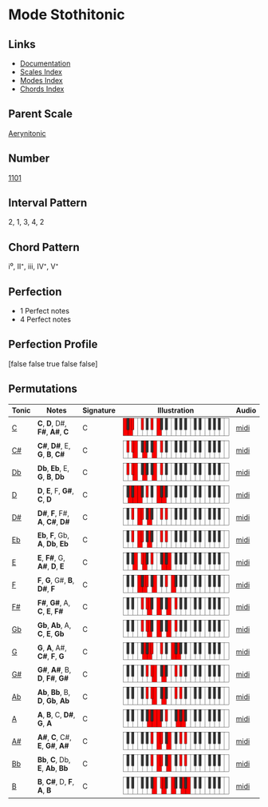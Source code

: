 # Mode Stothitonic

## Links

- [Documentation](index.md)
- [Scales Index](Scales.md)
- [Modes Index](Modes.md)
- [Chords Index](Chords.md)

## Parent Scale

[Aerynitonic](ScaleAerynitonic.md)

## Number

[1101](https://ianring.com/musictheory/scales/1101)

## Interval Pattern

2, 1, 3, 4, 2

## Chord Pattern

i⁰, II⁺, iii, IV⁺, V⁺

## Perfection

- 1 Perfect notes
- 4 Perfect notes

## Perfection Profile

[false false true false false]

## Permutations

| Tonic | Notes | Signature | Illustration | Audio |
|-------|-------|-----------|--------------|-------|
| [C](ModeCNaturalStothitonic.md) | **C**, **D**, D#, **F#**, **A#**, **C** | C | ![CNaturalStothitonic](ModeCNaturalStothitonic.png) | [midi](https://github.com/edipermadi/music/blob/main/docs/ModeCNaturalStothitonic.mid?raw=true) |
| [C#](ModeCSharpStothitonic.md) | **C#**, **D#**, E, **G**, **B**, **C#** | C | ![CSharpStothitonic](ModeCSharpStothitonic.png) | [midi](https://github.com/edipermadi/music/blob/main/docs/ModeCSharpStothitonic.mid?raw=true) |
| [Db](ModeDFlatStothitonic.md) | **Db**, **Eb**, E, **G**, **B**, **Db** | C | ![DFlatStothitonic](ModeDFlatStothitonic.png) | [midi](https://github.com/edipermadi/music/blob/main/docs/ModeDFlatStothitonic.mid?raw=true) |
| [D](ModeDNaturalStothitonic.md) | **D**, **E**, F, **G#**, **C**, **D** | C | ![DNaturalStothitonic](ModeDNaturalStothitonic.png) | [midi](https://github.com/edipermadi/music/blob/main/docs/ModeDNaturalStothitonic.mid?raw=true) |
| [D#](ModeDSharpStothitonic.md) | **D#**, **F**, F#, **A**, **C#**, **D#** | C | ![DSharpStothitonic](ModeDSharpStothitonic.png) | [midi](https://github.com/edipermadi/music/blob/main/docs/ModeDSharpStothitonic.mid?raw=true) |
| [Eb](ModeEFlatStothitonic.md) | **Eb**, **F**, Gb, **A**, **Db**, **Eb** | C | ![EFlatStothitonic](ModeEFlatStothitonic.png) | [midi](https://github.com/edipermadi/music/blob/main/docs/ModeEFlatStothitonic.mid?raw=true) |
| [E](ModeENaturalStothitonic.md) | **E**, **F#**, G, **A#**, **D**, **E** | C | ![ENaturalStothitonic](ModeENaturalStothitonic.png) | [midi](https://github.com/edipermadi/music/blob/main/docs/ModeENaturalStothitonic.mid?raw=true) |
| [F](ModeFNaturalStothitonic.md) | **F**, **G**, G#, **B**, **D#**, **F** | C | ![FNaturalStothitonic](ModeFNaturalStothitonic.png) | [midi](https://github.com/edipermadi/music/blob/main/docs/ModeFNaturalStothitonic.mid?raw=true) |
| [F#](ModeFSharpStothitonic.md) | **F#**, **G#**, A, **C**, **E**, **F#** | C | ![FSharpStothitonic](ModeFSharpStothitonic.png) | [midi](https://github.com/edipermadi/music/blob/main/docs/ModeFSharpStothitonic.mid?raw=true) |
| [Gb](ModeGFlatStothitonic.md) | **Gb**, **Ab**, A, **C**, **E**, **Gb** | C | ![GFlatStothitonic](ModeGFlatStothitonic.png) | [midi](https://github.com/edipermadi/music/blob/main/docs/ModeGFlatStothitonic.mid?raw=true) |
| [G](ModeGNaturalStothitonic.md) | **G**, **A**, A#, **C#**, **F**, **G** | C | ![GNaturalStothitonic](ModeGNaturalStothitonic.png) | [midi](https://github.com/edipermadi/music/blob/main/docs/ModeGNaturalStothitonic.mid?raw=true) |
| [G#](ModeGSharpStothitonic.md) | **G#**, **A#**, B, **D**, **F#**, **G#** | C | ![GSharpStothitonic](ModeGSharpStothitonic.png) | [midi](https://github.com/edipermadi/music/blob/main/docs/ModeGSharpStothitonic.mid?raw=true) |
| [Ab](ModeAFlatStothitonic.md) | **Ab**, **Bb**, B, **D**, **Gb**, **Ab** | C | ![AFlatStothitonic](ModeAFlatStothitonic.png) | [midi](https://github.com/edipermadi/music/blob/main/docs/ModeAFlatStothitonic.mid?raw=true) |
| [A](ModeANaturalStothitonic.md) | **A**, **B**, C, **D#**, **G**, **A** | C | ![ANaturalStothitonic](ModeANaturalStothitonic.png) | [midi](https://github.com/edipermadi/music/blob/main/docs/ModeANaturalStothitonic.mid?raw=true) |
| [A#](ModeASharpStothitonic.md) | **A#**, **C**, C#, **E**, **G#**, **A#** | C | ![ASharpStothitonic](ModeASharpStothitonic.png) | [midi](https://github.com/edipermadi/music/blob/main/docs/ModeASharpStothitonic.mid?raw=true) |
| [Bb](ModeBFlatStothitonic.md) | **Bb**, **C**, Db, **E**, **Ab**, **Bb** | C | ![BFlatStothitonic](ModeBFlatStothitonic.png) | [midi](https://github.com/edipermadi/music/blob/main/docs/ModeBFlatStothitonic.mid?raw=true) |
| [B](ModeBNaturalStothitonic.md) | **B**, **C#**, D, **F**, **A**, **B** | C | ![BNaturalStothitonic](ModeBNaturalStothitonic.png) | [midi](https://github.com/edipermadi/music/blob/main/docs/ModeBNaturalStothitonic.mid?raw=true) |
